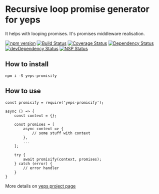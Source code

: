 Recursive loop promise generator for yeps
=========================================

It helps with looping promises. It's promises middleware realisation.

[![npm version](https://badge.fury.io/js/yeps-promisify.svg)](https://badge.fury.io/js/yeps-promisify)
[![Build Status](https://travis-ci.org/evheniy/yeps-promisify.svg?branch=master)](https://travis-ci.org/evheniy/yeps-promisify)
[![Coverage Status](https://coveralls.io/repos/github/evheniy/yeps-promisify/badge.svg?branch=master)](https://coveralls.io/github/evheniy/yeps-promisify?branch=master)
[![Dependency Status](https://david-dm.org/evheniy/yeps-promisify.svg)](https://david-dm.org/evheniy/yeps-promisify)
[![devDependency Status](https://david-dm.org/evheniy/yeps-promisify/dev-status.svg)](https://david-dm.org/evheniy/yeps-promisify#info=devDependencies)
[![NSP Status](https://img.shields.io/badge/NSP%20status-no%20vulnerabilities-green.svg)](https://travis-ci.org/evheniy/yeps-promisify)

## How to install

    npm i -S yeps-promisify

## How to use

    const promisify = require('yeps-promisify');
    
    async () => {
        const context = {};
        
        const promises = [
            async context => {
                // some stuff with context
            },
            ...
        ];
        
        try {
            await promisify(context, promises);
        } catch (error) {
            // error handler
        }
    }    
        
More details on [yeps project page](https://github.com/evheniy/yeps)